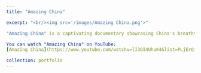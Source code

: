 ```yaml
---
title: "Amazing China"

excerpt: "<br/><img src='/images/Amazing China.png'>"

"Amazing China" is a captivating documentary showcasing China's breathtaking landscapes, rich culture, and rapid development. Released in 2018, this film takes viewers on a visual journey through some of the country's most iconic landmarks, from the Great Wall and the Terracotta Army to modern marvels like the Shanghai skyline. The documentary highlights China's stunning natural scenery and delves into the nation's impressive economic growth and technological advancements. With stunning cinematography and engaging storytelling, "Amazing China" offers an insightful look at a country that blends tradition with modernity.

You can watch "Amazing China" on YouTube: 
[Amazing China](https://www.youtube.com/watchv=lI3OI4UhuK4&list=PLjErQil8g4Tv_9JBbFVlaxm47tLPpabUb&index=2)

collection: portfolio
---
```


